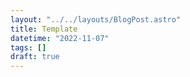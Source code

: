 ```yaml
---
layout: "../../layouts/BlogPost.astro"
title: Template
datetime: "2022-11-07"
tags: []
draft: true
---
```

